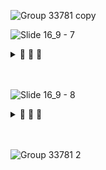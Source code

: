 ![Group 33781 copy](https://user-images.githubusercontent.com/51031771/178424193-9c7bf16d-3597-43cf-b71b-5460181dc795.png)



![Slide 16_9 - 7](https://user-images.githubusercontent.com/51031771/178425536-456f03e2-a84e-432f-8f34-bcb09e3fc670.png)


<details>

&nbsp;&nbsp;&nbsp;&nbsp;&nbsp;<summary> 🍷 🍷 🍷</summary>


---

### **네이밍**

- 함수 : **lowerCamelCase** 사용하고 동사로 시작
- 변수, 상수 : **lowerCamelCase** 사용
- 클래스 : **UpperCamelCase** 사용

### 파일명(약어사용)

- ViewController → `VC`
- TableViewCell → `TVC`
- CollectionViewCell → `CVC`
- 이 외의 축약형을 사용하지 않습니다.

### **기타규칙**

- `viewDidLoad()`에서는 **함수호출만** 사용합니다.
- 함수는 `extension`에 정의하고 정리합니다.
    
    - `extension`은 목적에 따라 분류합니다.
    
    - 순서는 다음과 같습니다.
        
        ```swift
        final class A {
          private let dldld: String 
          private var sds: Bool { 
        
          }
        }
        
        // MARK: - Initialize
        extension A {
          init() {
        
          }
        
          func viewDidLoad() {
        
          }
        }
        
        // MARK: - Public functions
        extension A {
        
        }
        
        // MARK: - Private functions
        extension A {
        
        }
        
        // MARK: - 어느 함수가 모여있습니다
        extension A {
        
        }
        ```
        

## Guides

---

### ▶️ General Naming

- [API Design Guide](https://www.swift.org/documentation/api-design-guidelines/)에 설명된 Swift 명명 규칙을 사용합니다.
- 모든 네이밍은 그 내용을 충실히 설명해야 합니다. 이름을 짓기 어려운 경우 역할을 더 분리해 보세요.
- Swift Type 이니셜라이징 또는 프로토콜은 UpperCamelCase을 사용합니다.
- 그 외에는 lowerCamelCase를 사용합니다.

### ▶️  델리게이트(Delegates)

델리게이트 메서드를 만들 때 이름이 없는 첫 번째 매개변수는 델리게이트 이름이어야 합니다.

Preferred: 

```swift
func namePickerView(_ namePickerView: NamePickerView, didSelected name: String)
func namePickerView(_ namePcikerView: NamePckerview, didChanged value: String)
```

Not - Preferred:

```swift
func didSelectName(namePicker: NamePickerViewController, name: String)
func namePickerShouldReload() -> Bool
```

### ▶️ **한 줄 최대 길이**

- 한 줄은 최대 120자를 넘지 않도록 합니다.
- Xcode에서 **Preferences -> Text Editing -> Display -> Page guide at column을** 120로 설정해서 사용해주세요.

### ▶️ **final 규칙**

- 더이상 상속이 일어나지 않는 class는 `final`을 명시합니다.

```swift
 final class AnyViewController: BaseViewController {
    ...
 }
```

### ▶️ **접근자 규칙**

- class 내부에서만 쓰이는 변수는 `private`을 명시합니다.
- `fileprivate`는 필요한 경우가 아니면 피하고, `private`을 사용합니다.

```swift
  fianl class ChannelViewController {
    private var count = 0
    ...
  }
```

### ▶️ **들여쓰기 규칙**

- Indent는 2칸으로 지정합니다.
- Xcode에서 **Preferences -> Text Editing -> Display -> Line wrapping** 부분을 2 spaces로 설정해서 사용해주세요.

### ▶️ Extension 사용

한 extension당 하나의 프로토콜 또는 클래스를 채택하고 상속하도록 합니다.

```swift
class MyViewController:UIViewController {
  // class stuff here
}

// MARK: - UITableViewDataSource
extension MyViewController:UITableViewDataSource {
  // table view data source methods
}

// MARK: - UIScrollViewDelegate
extension MyViewController:UIScrollViewDelegate {
  // scroll view delegate methods
}
```

Not preferred:

```swift
class MyViewController: UIViewController, UITableViewDataSource, UIScrollViewDelegate {

```

### ▶️ **Imports를 최소화하기(Minimal Imports)**

필요 없는 import는 제거합니다. Swift Foundation도 작성하지 않아도 된다면 작성하지 않습니다.

### ▶️ 주석

주석을 사용해도 좋습니다, 다만 두가지 조건이 있습니다.

- summary, quick help 등은 사용하지 않습니다.
- 주석에 날짜와 작성자를 적습니다.
    - 작성한 코드가 히스토리가 되어야 한다면,  `// NOTE: -` 주석을 사용합니다.
    - 기한 내에 다시 작성할 코드는 `// TODO: -` 주석을 사용합니다.

로직에 주석이 필요했다면 코드만으로는 설명이 어렵다는 방증입니다. 이런 경우는 로직을 한번 되돌아 보는 것을 추천드려요.

예시는 다음과 같습니다.

![스크린샷 2022-07-07 오전 12.34.15.png](iOS%20Code%20Convention%2041d3a673186640e38c8017db6c3aa8e8/%E1%84%89%E1%85%B3%E1%84%8F%E1%85%B3%E1%84%85%E1%85%B5%E1%86%AB%E1%84%89%E1%85%A3%E1%86%BA_2022-07-07_%E1%84%8B%E1%85%A9%E1%84%8C%E1%85%A5%E1%86%AB_12.34.15.png)

### ▶️ 임포트

- 모듈 임포트는 `알파벳 순`으로 정렬합니다.
- 내장 프레임워크를 먼저 임포트하고, 빈 줄로 구분하여 서드파티 프레임워크를 임포트합니다.
    
    ```swift
    import UIKit
    
    import SwiftyColor
    import SwiftyImage
    import Then
    import URLNavigator
    ```
    

### ▶️  액션 함수 네이밍

- Action 함수의 네이밍은 '주어 + 동사 + 목적어' 형태를 사용합니다.
    - Tap(눌렀다 뗌)*은  `.touchUpInside`에 대응하고,
    - *Press(누름)*는  `.touchDown`에 대응합니다.
    - *will~*은 특정 행위가 일어나기 직전이고, *did~*는 특정 행위가 일어난 직후입니다.
    - *should~*는 일반적으로 `Bool`을 반환하는 함수에 사용됩니다.
    
    ```swift
    func didClickOnBackbutton() {
      // ...
    }
    ```
    

### ▶️ Bool 변수 네이밍

- ~인지 아닌지인 경우 `is` ex) `isFirstResponder`  `isMuted` - is + 명사, is + 형용사
- ~해야만 하는 경우 `should` ex) `shouldHideOffline` `shouldShowDivider`  - 조동사 + 동사 원형
- ~할수 있는지의 경우 `can` ex) `canBecomeFirstResponder`

### ▶️ 상수 선언

- 상수를 정의할 때에는 `enum`를 만들어 비슷한 상수끼리 모아둡니다.
    
    재사용성과 유지보수 측면에서 큰 향상을 가져옵니다. 
    
    `struct` 대신 `enum`을 사용하는 이유는, 생성자가 제공되지 않는 자료형을 사용하기 위해서입니다.
    
- [CGFloatLiteral](https://github.com/devxoul/CGFloatLiteral)을 사용해서 코드를 단순화시킵니다.
    
    ```swift
    final class ProfileViewController: UIViewController {
      private enum Metric {
        static let profileImageViewLeft = 10.f
        static let profileImageViewRight = 10.f
        static let nameLabelTopBottom = 8.f
        static let bioLabelTop = 6.f
      }
    
      private enum Font {
        static let nameLabel = UIFont.boldSystemFont(ofSize: 14)
        static let bioLabel = UIFont.boldSystemFont(ofSize: 12)
      }
    }
    ```
    

### ▶️ s**elf 사용 피하기**

Swift는 객체의 프로퍼티에 접근하거나 메서드 호출할 필요가 없는 경우에 **self를 사용하지 않아도 됩니다.**

**컴파일러에 의해 요구될 때에만 self를 사용합니다.**(@escaping 클로저나 초기화에서 인자가 프로퍼티와 애매모호할 때).

### ▶️ 계산 프로퍼티(Computed Properties)

간결함을 위해 읽기 전용인 경우 get을 생략합니다.

### ▶️ **메서드 선언(Function Declarations)**

하나의 파라미터

```swift
func reticulateSplines(with spline: [Double]) -> Bool {
  // reticulate code goes here
}
```

하나 이상의 파라미터를 가진 메서드

```swift
func reticulateSplines(
  with spline: [Double],
  adjustmentFactor: Double,
  translateConstant: Int, 
  comment: String
) -> Bool {
  // reticulate code goes here
}
```

### ▶️  **메서드 호출(Function Call)**

파라미터가 한 개일 때:

```swift
let success = reticulateSplines(with: splines)
```

```swift
let success = reticulateSplines(
  spline: splines,
  adjustmentFactor: 1.3,
  translateConstant: 2,
  comment: "normalize the display"
)
```

파라미터가 여러개인 경우

### ▶️ 빈 배열과 빈 딕셔너리

빈 배열과 빈 딕셔너리의 경우 Type Annotation을 사용합니다.

Preferred: 

```swift
var names: [String] = []
var lookup: [String: Int] = [:]
```

Not Preferred: 

```swift
var names = [String]()
var lookup = [String: Int]()
```

### ▶️ **메모리 관리(Memory Management)**

weak를 사용하여 순환 참조를 방지합니다. 

### ▶️ **삼항 연산자(Ternary Operator)**

삼항 연산자**(? : )**는 명확성 또는 코드의 깔끔성을 높일 때 사용합니다.

하나의 조건을 계산하는 것에 보통 사용되고,

복수의 조건을 계산하는 것은 일반적으로 if 문으로 이해하거나 인스턴스 변수로 리팩터링 합니다.

### ▶️ **괄호(Parentheses)**

조건문 주변의 괄호는 필요하지 않으므로 생략합니다.

Preferred:

```swift
if name == "Hello" {
  print("World")
}
```

Not preferred:

```swift
if (name == "Hello") {
  print("World")
}
```

</div>
</details>

<br>
<br>

![Slide 16_9 - 8](https://user-images.githubusercontent.com/51031771/178425596-dffd59f2-3f19-4849-975b-e573149af2f9.png)

<details>

<summary> 🍷 🍷 🍷 </summary>
<div markdown="1">

## 1.1. Rules

### **1.1.1. Git Flow**

기본적으로 Git Flow 전략을 이용한다. 작업 시작 시 선행되어야 할 작업은 다음과 같다.

```
1. Issue를 생성한다.
2. feature Branch를 생성한다.
3. Add - Commit - Push - Pull Request 의 과정을 거친다.
4. Pull Request가 작성되면 작성자 이외의 다른 팀원이 Code Review를 한다.
5. Code Review가 완료되면 Pull Request 작성자가 develop Branch로 merge 한다.
6. 종료된 Issue와 Pull Request의 Label과 Project를 관리한다.
```

### **1.1.2. Etc.**

협업 시 준수해야 할 규칙은 다음과 같다.

```
1. develop에서의 작업은 원칙적으로 금지한다. 단, README 작성은 develop Branch에서 수행한다.
2. 자신이 담당한 부분 이외에 다른 팀원이 담당한 부분을 수정할 때에는 Slack을 통해 변경 사항을 전달한다.
3. 본인의 Pull Request는 본인이 Merge한다.
4. 빠른 협업 속도를 위해 Pull Request가 올라온 이후 24시간 내에 Code Review를 수행한다.
5. Commit, Push, Merge, Pull Request 등 모든 작업은 앱이 정상적으로 실행되는 지 확인 후 수행한다.
6. README 수정을 위한 Commit 도배는 금지한다. 미리보기는 Preview를 통해 확인한다.
```

## **1.2. Branch**

협업 시 준수해야 할 규칙은 다음과 같다.

## 📍Git Branch

### **Branch Naming Rule**

Branch를 생성하기 전 Issue를 먼저 작성한다.

 Issue 작성 후 생성되는 번호와 Issue의 간략한 설명 등을 조합하여 Branch의 이름을 결정한다. `<Prefix>/<Issue_Number>-<Description>` 의 양식을 따른다.

- `main` : 개발이 완료된 산출물이 저장될 공간
- `develop` : feature 브랜치에서 구현된 기능들이 merge될 브랜치
- `feature` : 기능을 개발하는 브랜치, 이슈별/작업별로 브랜치를 생성하여 기능을 개발한다
- `release` : 릴리즈를 준비하는 브랜치, 릴리즈 직전 QA 기간에 사용한다
- `bug` : 버그를 수정하는 브랜치
- `hotfix` : 정말 급하게, 데모데이 직전에 에러가 난 경우 사용하는 브렌치

### **예시**

```
feature/#17-description소문자로만쓰기 
```

## 📍Commit Message

- [HOTFIX] : issue나, QA에서 급한 버그 수정에 사용
- [FIX] : 버그, 오류 해결
- [ADD] : Feat 이외의 부수적인 코드 추가, 라이브러리 추가, 새로운 파일 생성 시
- [FEAT] : 새로운 기능 구현
- [DEL] : 쓸모없는 코드 삭제
- [DOCS] : README나 WIKI 등의 문서 개정
- [MOD] : storyboard 파일,UI 수정한 경우
- [CHORE] : 코드 수정, 내부 파일 수정
- [CORRECT] : 주로 문법의 오류나 타입의 변경, 이름 변경 등에 사용합니다.
- [MOVE] : 프로젝트 내 파일이나 코드의 이동
- [RENAME] : 파일 이름 변경이 있을 때 사용합니다.
- [IMPROVE] : 향상이 있을 때 사용합니다.
- [REFACTOR] : 전면 수정이 있을 때 사용합니다
- [MERGE]: 다른브렌치를 merge 할 때 사용합니다.

**예시**

```
[FEAT] 레이아웃 구현(#17)
```

## 📍PR Merge는 1 approve 받은 후

## 📍 Code Review

<aside>
🐾 ***담당자가 지정되면 “나이거 언제까지 해줄게 “까지는 얘기해주기!***

</aside>

**Reviewee**

- 리뷰를 **합리적, 중립적**으로 받아들여야 함 (무조건 싫어, 좋아는 곤란)
- 반영이 어려우면 왜 어려운지, **합리적인 이유**를 대야 함
- **피드백은 반영 해도 되고 안해도됨 but.책임은 결정한 사람이 진다.**
- 반영하지 않는 것에 대한것은 합당한 이유가 반드시 존재하여야 함.

**Reviewer**

- **온화한 뉘앙스❤️🤍**
- **유효한 리뷰**가 될 수 있도록 염두에 두고 리뷰
    - 유효한 리뷰란?
        1. 날카로운(?) 질문 - 스펙에 대한 확인, 작성자의 의도 확인
        2. 오류 지적
        3. 오타, 부적절한 네이밍
        4. 스펙에 대한 잘못된 이해 (해당 스펙에 대한 Domain Knowledge 필요)
        5. 다른 모듈로의 영향성 지적
        6. 보다 나은 성능, 구조의 대안 제시
        7. 자료 구조, 처리 방식 (동기/비동기 등) 별도의 툴 제안
        8. 두루뭉술한것 보다는 코드 example을 주는 것이 좋음


</aside>




</div>
</details>


<br>
<br>


![Group 33781 2](https://user-images.githubusercontent.com/51031771/178424234-d18dbec6-4de3-481d-81d9-8ce2df7c7339.png)
